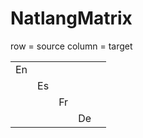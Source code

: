 NatlangMatrix
=============

row = source
column = target

|   |   |   |   |   |
|:-:|:-:|:-:|:-:|---|
| En  |   |   |   |   |
|   | Es  |   |   |   |
|   |   | Fr  |   |   |
|   |   |   | De  |   |
